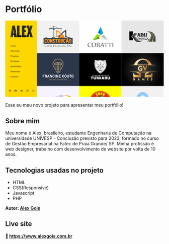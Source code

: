 # Portfólio
![image](/preview/preview.png)

Esse eu meu novo projeto para apresentar meu portfólio!

## Sobre mim
Meu nome é Alex, brasileiro, estudante Engenharia de Computação na universidade UNIVESP - Conclusão previsto para 2023, formado no curso de Gestão Empresarial na Fatec de Praia Grande/ SP. Minha profissão é web designer, trabalho com desenvolvimento de website por volta de 10 anos.

## Tecnologias usadas no projeto
- HTML
- CSS(Responsive)
- Javascript
- PHP

**Autor: [Alex Gois](https://www.alexgois.com.br/)**

## Live site
**🔗️ https://www.alexgois.com.br**
